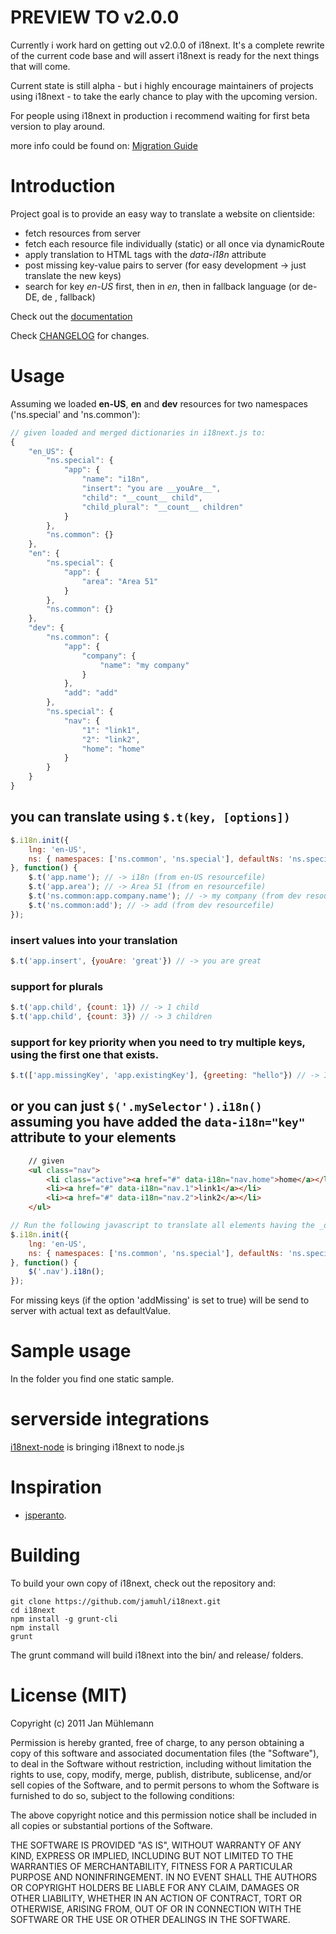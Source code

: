 # PREVIEW TO v2.0.0

Currently i work hard on getting out v2.0.0 of i18next. It's a complete rewrite of the current code base and will assert i18next is ready for the next things that will come.

Current state is still alpha - but i highly encourage maintainers of projects using i18next - to take the early chance to play with the upcoming version.

For people using i18next in production i recommend waiting for first beta version to play around.

more info could be found on: [Migration Guide](http://i18next.github.io/i18next.com/docs/migration/)

# Introduction

Project goal is to provide an easy way to translate a website on clientside:

- fetch resources from server
- fetch each resource file individually (static) or all once via dynamicRoute
- apply translation to HTML tags with the _data-i18n_ attribute
- post missing key-value pairs to server (for easy development -> just translate the new keys)
- search for key _en-US_ first, then in _en_, then in fallback language (or de-DE, de , fallback)

Check out the [documentation](http://i18next.com)

Check [CHANGELOG](https://github.com/i18next/i18next/blob/master/CHANGELOG.md) for changes.

# Usage

Assuming we loaded __en-US__, __en__ and __dev__ resources for two namespaces ('ns.special' and 'ns.common'):

```javascript
// given loaded and merged dictionaries in i18next.js to:
{
    "en_US": {
        "ns.special": {
            "app": {
                "name": "i18n",
                "insert": "you are __youAre__",
                "child": "__count__ child",
                "child_plural": "__count__ children"
            }
        },
        "ns.common": {}
    },
    "en": {
        "ns.special": {
            "app": {
                "area": "Area 51"
            }
        },
        "ns.common": {}
    },
    "dev": {
        "ns.common": {
            "app": {
                "company": {
                    "name": "my company"
                }
            },
            "add": "add"
        },
        "ns.special": {
            "nav": {
                "1": "link1",
                "2": "link2",
                "home": "home"
            }
        }
    }
}
```

## you can translate using `$.t(key, [options])`

```javascript
$.i18n.init({
    lng: 'en-US',
    ns: { namespaces: ['ns.common', 'ns.special'], defaultNs: 'ns.special'}
}, function() {
    $.t('app.name'); // -> i18n (from en-US resourcefile)
    $.t('app.area'); // -> Area 51 (from en resourcefile)
    $.t('ns.common:app.company.name'); // -> my company (from dev resourcefile)
    $.t('ns.common:add'); // -> add (from dev resourcefile)
});
```

### insert values into your translation

```javascript
$.t('app.insert', {youAre: 'great'}) // -> you are great
```

### support for plurals

```javascript
$.t('app.child', {count: 1}) // -> 1 child
$.t('app.child', {count: 3}) // -> 3 children
```

### support for key priority when you need to try multiple keys, using the first one that exists.

```javascript
$.t(['app.missingKey', 'app.existingKey'], {greeting: "hello"}) // -> I am the existing key: hello
```

## or you can just `$('.mySelector').i18n()` assuming you have added the `data-i18n="key"` attribute to your elements

```html
	// given
	<ul class="nav">
		<li class="active"><a href="#" data-i18n="nav.home">home</a></li>
		<li><a href="#" data-i18n="nav.1">link1</a></li>
		<li><a href="#" data-i18n="nav.2">link2</a></li>
	</ul>
```

```javascript
// Run the following javascript to translate all elements having the _data-i18n_ attribute:
$.i18n.init({
    lng: 'en-US',
    ns: { namespaces: ['ns.common', 'ns.special'], defaultNs: 'ns.special'}
}, function() {
    $('.nav').i18n();
});
```

For missing keys (if the option 'addMissing' is set to true) will be send to server with actual text as defaultValue.

# Sample usage

In the folder you find one static sample.

# serverside integrations

[i18next-node](https://github.com/jamuhl/i18next-node) is bringing i18next to node.js

# Inspiration

- [jsperanto](https://github.com/jpjoyal/jsperanto).

# Building
To build your own copy of i18next, check out the repository and:

	git clone https://github.com/jamuhl/i18next.git
    cd i18next
    npm install -g grunt-cli
    npm install
    grunt

The grunt command will build i18next into the bin/ and release/ folders.

# License (MIT)

Copyright (c) 2011 Jan Mühlemann

Permission is hereby granted, free of charge, to any person obtaining a copy
of this software and associated documentation files (the "Software"), to deal
in the Software without restriction, including without limitation the rights
to use, copy, modify, merge, publish, distribute, sublicense, and/or sell
copies of the Software, and to permit persons to whom the Software is
furnished to do so, subject to the following conditions:

The above copyright notice and this permission notice shall be included in
all copies or substantial portions of the Software.

THE SOFTWARE IS PROVIDED "AS IS", WITHOUT WARRANTY OF ANY KIND, EXPRESS OR
IMPLIED, INCLUDING BUT NOT LIMITED TO THE WARRANTIES OF MERCHANTABILITY,
FITNESS FOR A PARTICULAR PURPOSE AND NONINFRINGEMENT. IN NO EVENT SHALL THE
AUTHORS OR COPYRIGHT HOLDERS BE LIABLE FOR ANY CLAIM, DAMAGES OR OTHER
LIABILITY, WHETHER IN AN ACTION OF CONTRACT, TORT OR OTHERWISE, ARISING FROM,
OUT OF OR IN CONNECTION WITH THE SOFTWARE OR THE USE OR OTHER DEALINGS IN
THE SOFTWARE.
